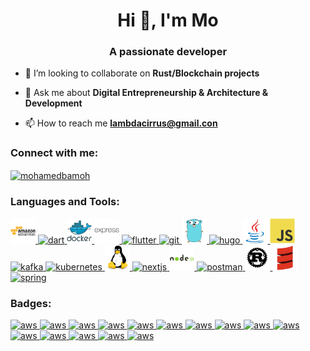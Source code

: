 <h1 align="center">Hi 👋, I'm Mo</h1>
<h3 align="center">A passionate developer</h3>

- 👯 I’m looking to collaborate on **Rust/Blockchain projects**

- 💬 Ask me about **Digital Entrepreneurship & Architecture & Development**

- 📫 How to reach me **lambdacirrus@gmail.con**

<h3 align="left">Connect with me:</h3>
<p align="left">
<a href="https://linkedin.com/in/mohamedbamoh" target="blank"><img align="center" src="https://raw.githubusercontent.com/rahuldkjain/github-profile-readme-generator/master/src/images/icons/Social/linked-in-alt.svg" alt="mohamedbamoh" height="30" width="40" /></a>
</p>

<h3 align="left">Languages and Tools:</h3>
<p align="left"> <a href="https://aws.amazon.com" target="_blank" rel="noreferrer"> <img src="https://raw.githubusercontent.com/devicons/devicon/master/icons/amazonwebservices/amazonwebservices-original-wordmark.svg" alt="aws" width="40" height="40"/> </a> <a href="https://dart.dev" target="_blank" rel="noreferrer"> <img src="https://www.vectorlogo.zone/logos/dartlang/dartlang-icon.svg" alt="dart" width="40" height="40"/> </a> <a href="https://www.docker.com/" target="_blank" rel="noreferrer"> <img src="https://raw.githubusercontent.com/devicons/devicon/master/icons/docker/docker-original-wordmark.svg" alt="docker" width="40" height="40"/> </a> <a href="https://expressjs.com" target="_blank" rel="noreferrer"> <img src="https://raw.githubusercontent.com/devicons/devicon/master/icons/express/express-original-wordmark.svg" alt="express" width="40" height="40"/> </a> <a href="https://flutter.dev" target="_blank" rel="noreferrer"> <img src="https://www.vectorlogo.zone/logos/flutterio/flutterio-icon.svg" alt="flutter" width="40" height="40"/> </a> <a href="https://git-scm.com/" target="_blank" rel="noreferrer"> <img src="https://www.vectorlogo.zone/logos/git-scm/git-scm-icon.svg" alt="git" width="40" height="40"/> </a> <a href="https://golang.org" target="_blank" rel="noreferrer"> <img src="https://raw.githubusercontent.com/devicons/devicon/master/icons/go/go-original.svg" alt="go" width="40" height="40"/> </a> <a href="https://gohugo.io/" target="_blank" rel="noreferrer"> <img src="https://api.iconify.design/logos-hugo.svg" alt="hugo" width="40" height="40"/> </a> <a href="https://www.java.com" target="_blank" rel="noreferrer"> <img src="https://raw.githubusercontent.com/devicons/devicon/master/icons/java/java-original.svg" alt="java" width="40" height="40"/> </a> <a href="https://developer.mozilla.org/en-US/docs/Web/JavaScript" target="_blank" rel="noreferrer"> <img src="https://raw.githubusercontent.com/devicons/devicon/master/icons/javascript/javascript-original.svg" alt="javascript" width="40" height="40"/> </a> <a href="https://kafka.apache.org/" target="_blank" rel="noreferrer"> <img src="https://www.vectorlogo.zone/logos/apache_kafka/apache_kafka-icon.svg" alt="kafka" width="40" height="40"/> </a> <a href="https://kubernetes.io" target="_blank" rel="noreferrer"> <img src="https://www.vectorlogo.zone/logos/kubernetes/kubernetes-icon.svg" alt="kubernetes" width="40" height="40"/> </a> <a href="https://www.linux.org/" target="_blank" rel="noreferrer"> <img src="https://raw.githubusercontent.com/devicons/devicon/master/icons/linux/linux-original.svg" alt="linux" width="40" height="40"/> </a> <a href="https://nextjs.org/" target="_blank" rel="noreferrer"> <img src="https://cdn.worldvectorlogo.com/logos/nextjs-2.svg" alt="nextjs" width="40" height="40"/> </a> <a href="https://nodejs.org" target="_blank" rel="noreferrer"> <img src="https://raw.githubusercontent.com/devicons/devicon/master/icons/nodejs/nodejs-original-wordmark.svg" alt="nodejs" width="40" height="40"/> </a> <a href="https://postman.com" target="_blank" rel="noreferrer"> <img src="https://www.vectorlogo.zone/logos/getpostman/getpostman-icon.svg" alt="postman" width="40" height="40"/> </a> <a href="https://www.rust-lang.org" target="_blank" rel="noreferrer"> <img src="https://raw.githubusercontent.com/devicons/devicon/master/icons/rust/rust-plain.svg" alt="rust" width="40" height="40"/> </a> <a href="https://www.scala-lang.org" target="_blank" rel="noreferrer"> <img src="https://raw.githubusercontent.com/devicons/devicon/master/icons/scala/scala-original.svg" alt="scala" width="40" height="40"/> </a> <a href="https://spring.io/" target="_blank" rel="noreferrer"> <img src="https://www.vectorlogo.zone/logos/springio/springio-icon.svg" alt="spring" width="40" height="40"/> </a> </p>


<h3 align="left">Badges:</h3>
<p align="left">
  
  <a href="https://www.btacertified.com/dlink/6e720f7b18c2d730400fcb4af9c41121e9c7c6ed43cdfc3c3721d534baf81548/certdisplayhash" target="_blank" rel="noreferrer"> 
  <img src="https://bta-site-images.s3.us-east-2.amazonaws.com/v1-sa.png" alt="aws" width="150" height="150"/> </a>
  
  <a href="https://www.credential.net/c7494fc5-8739-41f9-9ef2-90d781618bac#gs.wudxk4" target="_blank" rel="noreferrer"> 
  <img src="https://api.accredible.com/v1/frontend/credential_website_embed_image/badge/49082087" alt="aws" width="150" height="150"/> </a>
  
<a href="https://www.credly.com/badges/e4925681-d5b6-4bdb-8e21-9444541fdc19/linked_in_profile" target="_blank" rel="noreferrer"> 
  <img src="https://images.credly.com/size/220x220/images/00634f82-b07f-4bbd-a6bb-53de397fc3a6/image.png" alt="aws" width="150" height="150"/> </a>

<a href="" target="_blank" rel="noreferrer"> 
  <img src="https://images.credly.com/size/220x220/images/0e284c3f-5164-4b21-8660-0d84737941bc/image.png" alt="aws" width="150" height="150"/> </a>

<a href="https://www.credly.com/badges/1434a5f3-4707-4137-9d4b-b96a5b3d8483?source=linked_in_profile" target="_blank" rel="noreferrer"> 
  <img src="https://images.credly.com/size/220x220/images/8b8ed108-e77d-4396-ac59-2504583b9d54/cka_from_cncfsite__281_29.png" alt="aws" width="150" height="150"/> </a>  

<a href="https://www.credly.com/badges/db7cdb35-aff6-47de-873a-988c432de80f?source=linked_in_profile" target="_blank" rel="noreferrer"> 
  <img src="https://images.credly.com/size/220x220/images/91169d63-b305-4046-990f-9c8d30788fde/React_arch_Found_-_2_Star.png" alt="aws" width="150" height="150"/> </a>
  
  <a href="https://www.credly.com/badges/9b7b3cd0-92cd-48e5-bdc4-919901b4d009?source=linked_in_profile" target="_blank" rel="noreferrer"> 
  <img src="https://images.credly.com/size/220x220/images/5745a5f5-2082-4c32-94fa-735da69aefd9/React_arch_adv_-_2_Star.png" alt="aws" width="150" height="150"/> </a>  
  
  <a href="https://www.credly.com/badges/9b22e49d-ff1d-438d-81c6-4bf855d3ff5e?source=linked_in_profile" target="_blank" rel="noreferrer"> 
  <img src="https://images.credly.com/size/220x220/images/848cb2dd-975a-4681-9494-66aaea1def3a/LSL-P-badge-verified.png" alt="aws" width="150" height="150"/> </a>
  
  <a href="https://www.credly.com/badges/236ece05-4fb6-4544-a99d-d6f9f0b85895?source=linked_in_profile" target="_blank" rel="noreferrer"> 
  <img src="https://images.credly.com/size/220x220/images/835c0ce6-bfa3-4dba-a1fc-c23e2b87e452/P_C4HCD_1905.png" alt="aws" width="150" height="150"/> </a> 
  
  <a href="https://www.credly.com/badges/66717914-047c-482d-b8d9-c1ef210a9e1b?source=linked_in_profile" target="_blank" rel="noreferrer"> 
  <img src="https://images.credly.com/size/220x220/images/8b546a54-b9d3-4ad8-bb8a-89cccaef3141/E_C4HYCP1811.png" alt="aws" width="150" height="150"/> </a> 
  
  <a href="https://www.credly.com/badges/0ebdc07d-3a36-462d-b331-35a6008ec31c/linked_in_profile" target="_blank" rel="noreferrer"> 
  <img src="https://images.credly.com/size/220x220/images/7eb7d526-0c8a-4cfc-8673-443a269db21d/C_C4H320_02.png" alt="aws" width="150" height="150"/> </a> 
  
  <a href="https://www.credly.com/badges/67520881-4923-43a0-a831-d9fc74ccd2f4?source=linked_in_profile" target="_blank" rel="noreferrer"> 
  <img src="https://images.credly.com/size/220x220/images/1c08e48b-da19-4c18-828c-310fa325414c/C_C4H620_03.png" alt="aws" width="150" height="150"/> </a> 
  
  <a href="https://bcert.me/bc/html/show-badge.html?b=wtsuelzc" target="_blank" rel="noreferrer"> 
  <img src="https://bcert.me/bc/html/img/badges/generated/badge-6322.png" alt="aws" width="150" height="150"/> </a> 
  
  <a href="https://www.credly.com/badges/212623fd-cd74-4f3e-9840-33e49f296e6e/linked_in_profile" target="_blank" rel="noreferrer"> 
  <img src="https://images.credly.com/size/220x220/images/8271b3d7-090a-42ec-9b84-d4f845698abd/Oracle-Certification-badge_OC-Professional600X600.png" alt="aws" width="150" height="150"/> </a> 
  
  <a href="https://www.credly.com/badges/f6eaef37-d427-43cc-b3bc-c5cc733d5a74/linked_in_profile" target="_blank" rel="noreferrer"> 
  <img src="https://images.credly.com/size/220x220/images/effb73fd-bc5e-4df3-8c06-ec415ac3f8bf/Oracle-Certification-badge_OC-CertifiedExpert.png" alt="aws" width="150" height="150"/> </a> 
  
  
  

  
  
  
  
</p>

